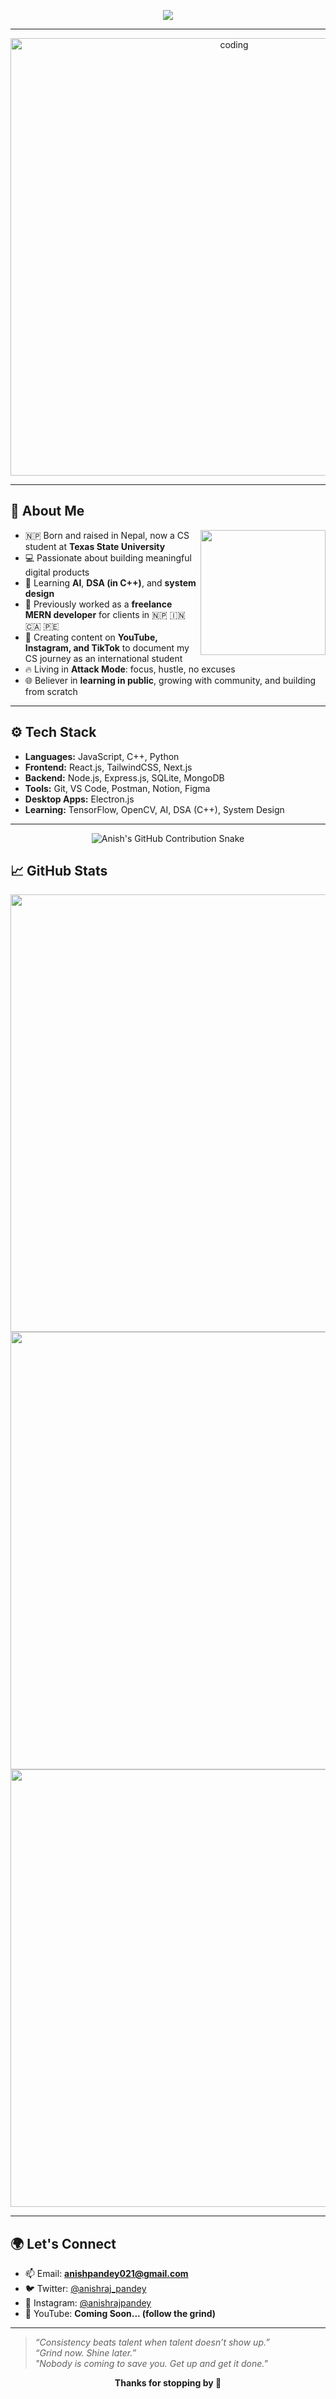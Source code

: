 <!-- Typing SVG Header -->
<p align="center">
  <img src="https://readme-typing-svg.herokuapp.com?color=%2336BCF7&size=25&center=true&vCenter=true&lines=Hey!+I'm+Anish+Raj+Pandey;Nepali+CS+Student+in+Texas+🇳🇵➡️🇺🇸;Full+Stack+MERN+Dev+🚀;Learning+AI+%26+DSA+Daily+💻;Content+Creator+%7C+Hustler+%7C+Doer" />
</p>

---

<!-- Hero Image -->
<p align="center">
  <img src="https://raw.githubusercontent.com/royrustdev/royrustdev/main/assets/img/programming1.webp" width="700" alt="coding" />
</p>

---

## 👋 About Me

<img align="right" src="https://raw.githubusercontent.com/royrustdev/royrustdev/main/assets/img/coding.gif" width="200"/>

- 🇳🇵 Born and raised in Nepal, now a CS student at **Texas State University**
- 💻 Passionate about building meaningful digital products
- 🧠 Learning **AI**, **DSA (in C++)**, and **system design**
- 💼 Previously worked as a **freelance MERN developer** for clients in 🇳🇵 🇮🇳 🇨🇦 🇵🇪
- 🎥 Creating content on **YouTube, Instagram, and TikTok** to document my CS journey as an international student
- 🔥 Living in **Attack Mode**: focus, hustle, no excuses
- 🌐 Believer in **learning in public**, growing with community, and building from scratch

---

## ⚙️ Tech Stack

- **Languages:** JavaScript, C++, Python
- **Frontend:** React.js, TailwindCSS, Next.js
- **Backend:** Node.js, Express.js, SQLite, MongoDB
- **Tools:** Git, VS Code, Postman, Notion, Figma
- **Desktop Apps:** Electron.js
- **Learning:** TensorFlow, OpenCV, AI, DSA (C++), System Design

---
<p align="center">
  <img src="https://raw.githubusercontent.com/anishrajpandey/anishrajpandey/master/graphs/anish-snake.svg" alt="Anish's GitHub Contribution Snake" />
</p>


## 📈 GitHub Stats

<p align="center">
  <img src="https://github-readme-stats.vercel.app/api?username=anishrajpandey&show_icons=true&theme=tokyonight&count_private=true&hide=issues&layout=compact" width="700"/>
  <img src="https://github-readme-streak-stats.herokuapp.com?user=anishrajpandey&theme=tokyonight" width="700"/>
  <img src="https://github-readme-stats.vercel.app/api/top-langs/?username=anishrajpandey&layout=compact&theme=tokyonight" width="700"/>
</p>

---

## 🌍 Let's Connect

- 📫 Email: **anishpandey021@gmail.com**
- 🐦 Twitter: [@anishraj_pandey](https://twitter.com/anishraj_pandey)
- 📸 Instagram: [@anishrajpandey](https://instagram.com/anishrajpandey)
- 🎥 YouTube: **Coming Soon... (follow the grind)**

---

> *“Consistency beats talent when talent doesn’t show up.”*  
> *“Grind now. Shine later.”*  
> *"Nobody is coming to save you. Get up and get it done."*

<p align="center">
  <b>Thanks for stopping by 🙏</b>
</p>
